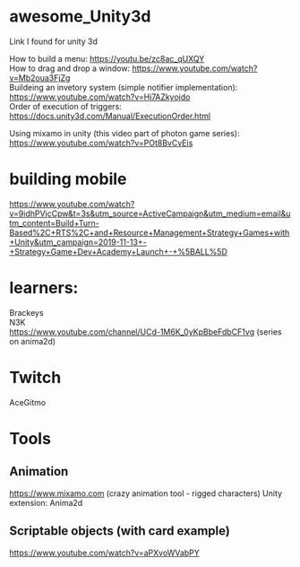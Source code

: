 # awesome_Unity3d
Link I found for unity 3d

How to build a menu: https://youtu.be/zc8ac_qUXQY   
How to drag and drop a window: https://www.youtube.com/watch?v=Mb2oua3FjZg   
Buildeing an invetory system (simple notifier implementation): https://www.youtube.com/watch?v=Hj7AZkyojdo   
Order of execution of triggers: https://docs.unity3d.com/Manual/ExecutionOrder.html

Using mixamo in unity (this video part of photon game series): https://www.youtube.com/watch?v=POt8BvCvEis


# building mobile
https://www.youtube.com/watch?v=9idhPVjcCpw&t=3s&utm_source=ActiveCampaign&utm_medium=email&utm_content=Build+Turn-Based%2C+RTS%2C+and+Resource+Management+Strategy+Games+with+Unity&utm_campaign=2019-11-13+-+Strategy+Game+Dev+Academy+Launch+-+%5BALL%5D

# learners:
Brackeys  
N3K   
https://www.youtube.com/channel/UCd-1M6K_0yKpBbeFdbCF1vg (series on anima2d)  

# Twitch
AceGitmo

# Tools

## Animation
https://www.mixamo.com  (crazy animation tool - rigged characters)
Unity extension: Anima2d


## Scriptable objects (with card example)
https://www.youtube.com/watch?v=aPXvoWVabPY
